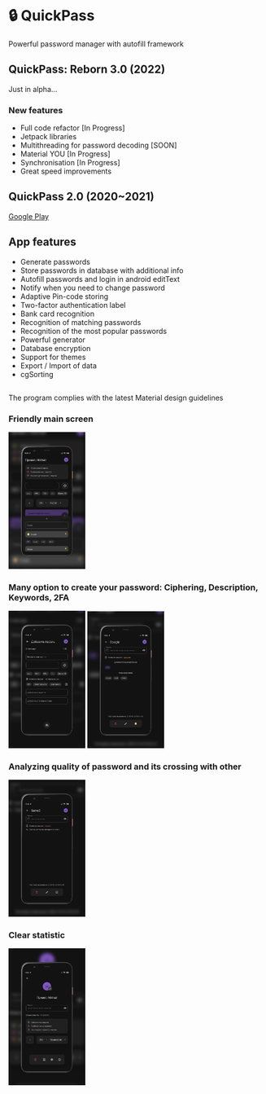 # :lock: QuickPass

Powerful password manager with autofill framework

## QuickPass: Reborn 3.0 (2022)

Just in alpha...

### New features

- Full code refactor [In Progress]
- Jetpack libraries
- Multithreading for password decoding [SOON]
- Material YOU [In Progress]
- Synchronisation [In Progress]
- Great speed improvements

## QuickPass 2.0 (2020~2021)

[Google Play](https://play.google.com/store/apps/details?id=com.mikhailgrigorev.quickpassword)

## App features

- Generate passwords
- Store passwords in database with additional info
- Autofill passwords and login in android editText
- Notify when you need to change password
- Adaptive Pin-code storing
- Two-factor authentication label
- Bank card recognition
- Recognition of matching passwords
- Recognition of the most popular passwords
- Powerful generator
- Database encryption
- Support for themes
- Export / Import of data
- cgSorting

##
The program complies with the latest Material design guidelines

### Friendly main screen

<img src="https://github.com/MikhailGrigorevP/QuickPass-Mobile-Password-manager/blob/master/git_images/main_screen.png" width="30%">

### Many option to create your password: Ciphering, Description, Keywords, 2FA

<img src="https://github.com/MikhailGrigorevP/QuickPass-Mobile-Password-manager/blob/master/git_images/add_screen.png" width="30%">
<img src="https://github.com/MikhailGrigorevP/QuickPass-Mobile-Password-manager/blob/master/git_images/view_pass.png" width="30%">

### Analyzing quality of password and its crossing with other

<img src="https://github.com/MikhailGrigorevP/QuickPass-Mobile-Password-manager/blob/master/git_images/same_pass.png" width="30%">

### Clear statistic

<img src="https://github.com/MikhailGrigorevP/QuickPass-Mobile-Password-manager/blob/master/git_images/about_screen.png" width="30%">



